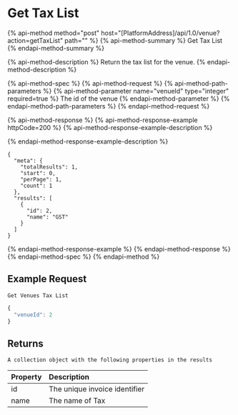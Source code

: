 # Get Tax List

{% api-method method="post" host="\[PlatformAddress\]/api/1.0/venue?action=getTaxList" path="" %}
{% api-method-summary %}
Get Tax List
{% endapi-method-summary %}

{% api-method-description %}
Return the tax list for the venue. 
{% endapi-method-description %}

{% api-method-spec %}
{% api-method-request %}
{% api-method-path-parameters %}
{% api-method-parameter name="venueId" type="integer" required=true %}
The id of the venue
{% endapi-method-parameter %}
{% endapi-method-path-parameters %}
{% endapi-method-request %}

{% api-method-response %}
{% api-method-response-example httpCode=200 %}
{% api-method-response-example-description %}

{% endapi-method-response-example-description %}

```
{
  "meta": {
    "totalResults": 1,
    "start": 0,
    "perPage": 1,
    "count": 1
  },
  "results": [
    {
      "id": 2,
      "name": "GST"
    }
  ]
}
```
{% endapi-method-response-example %}
{% endapi-method-response %}
{% endapi-method-spec %}
{% endapi-method %}

## Example Request

`Get Venues Tax List`

```javascript
{
  "venueId": 2
}
```

## Returns

`A collection object with the following properties in the results`

| Property | Description |
| :--- | :--- |
| id | The unique invoice identifier |
| name | The name of Tax |

